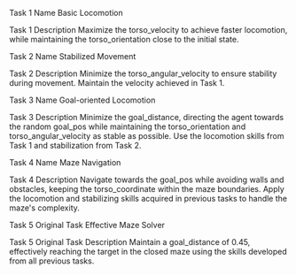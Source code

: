 Task 1 Name
Basic Locomotion

Task 1 Description
Maximize the torso_velocity to achieve faster locomotion, while maintaining the torso_orientation close to the initial state.

Task 2 Name
Stabilized Movement

Task 2 Description
Minimize the torso_angular_velocity to ensure stability during movement. Maintain the velocity achieved in Task 1.

Task 3 Name
Goal-oriented Locomotion

Task 3 Description
Minimize the goal_distance, directing the agent towards the random goal_pos while maintaining the torso_orientation and torso_angular_velocity as stable as possible. Use the locomotion skills from Task 1 and stabilization from Task 2.

Task 4 Name
Maze Navigation

Task 4 Description
Navigate towards the goal_pos while avoiding walls and obstacles, keeping the torso_coordinate within the maze boundaries. Apply the locomotion and stabilizing skills acquired in previous tasks to handle the maze's complexity.

Task 5 Original Task
Effective Maze Solver

Task 5 Original Task Description
Maintain a goal_distance of 0.45, effectively reaching the target in the closed maze using the skills developed from all previous tasks.